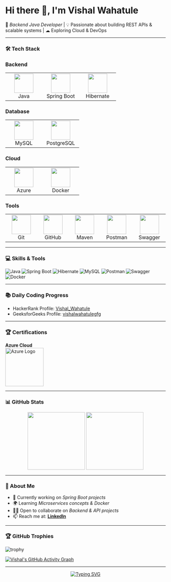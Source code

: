 # Hi there 👋, I'm Vishal Wahatule  

🚀 *Backend Java Developer* | 💡 Passionate about building REST APIs & scalable systems | ☁ Exploring Cloud & DevOps  

---

### 🛠 Tech Stack  

<!-- Backend -->
<h3 align="left">Backend</h3>
<p align="center">
  <table>
    <tr>
      <td align="center" width="100">
        <img src="https://cdn.jsdelivr.net/gh/devicons/devicon/icons/java/java-original.svg" width="60" height="60"/><br>Java
      </td>
      <td align="center" width="100">
        <img src="https://cdn.jsdelivr.net/gh/devicons/devicon/icons/spring/spring-original.svg" width="60" height="60"/><br>Spring Boot
      </td>
      <td align="center" width="100">
        <img src="https://cdn.jsdelivr.net/gh/devicons/devicon/icons/hibernate/hibernate-plain.svg" width="60" height="60"/><br>Hibernate
      </td>
    </tr>
  </table>
</p>

<!-- Database -->
<h3 align="left">Database</h3>
<p align="center">
  <table>
    <tr>
      <td align="center" width="100">
        <img src="https://cdn.jsdelivr.net/gh/devicons/devicon/icons/mysql/mysql-original.svg" width="60" height="60"/><br>MySQL
      </td>
      <td align="center" width="100">
        <img src="https://cdn.jsdelivr.net/gh/devicons/devicon/icons/postgresql/postgresql-original.svg" width="60" height="60"/><br>PostgreSQL
      </td>
    </tr>
  </table>
</p>

<!-- Cloud -->
<h3 align="left">Cloud</h3>
<p align="center">
  <table>
    <tr>
      <td align="center" width="100">
        <img src="https://cdn.jsdelivr.net/gh/devicons/devicon/icons/azure/azure-original.svg" width="60" height="60"/><br>Azure
      </td>
      <td align="center" width="100">
        <img src="https://cdn.jsdelivr.net/gh/devicons/devicon/icons/docker/docker-original.svg" width="60" height="60"/><br>Docker
      </td>
    </tr>
  </table>
</p>

<!-- Tools -->
<h3 align="left">Tools</h3>
<p align="center">
  <table>
    <tr>
      <td align="center" width="100">
        <img src="https://cdn.jsdelivr.net/gh/devicons/devicon/icons/git/git-original.svg" width="60" height="60"/><br>Git
      </td>
      <td align="center" width="100">
        <img src="https://cdn.jsdelivr.net/gh/devicons/devicon/icons/github/github-original.svg" width="60" height="60"/><br>GitHub
      </td>
      <td align="center" width="100">
        <img src="https://cdn.jsdelivr.net/gh/devicons/devicon/icons/maven/maven-original.svg" width="60" height="60"/><br>Maven
      </td>
      <td align="center" width="100">
        <img src="https://cdn.jsdelivr.net/gh/devicons/devicon/icons/postman/postman-original.svg" width="60" height="60"/><br>Postman
      </td>
      <td align="center" width="100">
        <img src="https://cdn.jsdelivr.net/gh/devicons/devicon/icons/swagger/swagger-original.svg" width="60" height="60"/><br>Swagger
      </td>
    </tr>
  </table>
</p>

---

### 💻 Skills & Tools
![Java](https://img.shields.io/badge/Java-ED8B00?style=for-the-badge&logo=openjdk&logoColor=white)
![Spring Boot](https://img.shields.io/badge/SpringBoot-6DB33F?style=for-the-badge&logo=springboot&logoColor=white)
![Hibernate](https://img.shields.io/badge/Hibernate-59666C?style=for-the-badge&logo=hibernate&logoColor=white)
![MySQL](https://img.shields.io/badge/MySQL-005C84?style=for-the-badge&logo=mysql&logoColor=white)
![Postman](https://img.shields.io/badge/Postman-FF6C37?style=for-the-badge&logo=postman&logoColor=white)
![Swagger](https://img.shields.io/badge/Swagger-85EA2D?style=for-the-badge&logo=swagger&logoColor=black)
![Docker](https://img.shields.io/badge/Docker-2496ED?style=for-the-badge&logo=docker&logoColor=white)

---

### 📚 Daily Coding Progress  

- HackerRank Profile: [Vishal_Wahatule](https://www.hackerrank.com/Vishal_Wahatule)  
- GeeksforGeeks Profile: [vishalwahatulegfg](https://auth.geeksforgeeks.org/user/vishalwahatulegfg)  

---

### 🏆 Certifications  

**Azure Cloud**  
<img src="https://upload.wikimedia.org/wikipedia/commons/a/a8/Microsoft_Azure_Logo.svg" alt="Azure Logo" width="120"/>

---

### 📊 GitHub Stats  
<p align="center">
  <img src="https://github-readme-stats.vercel.app/api?username=vishal-wahatule-git&show_icons=true&theme=tokyonight" height="180px"/>
  <img src="https://github-readme-streak-stats.herokuapp.com/?user=vishal-wahatule-git&theme=tokyonight" height="180px"/>
</p>    

---

### 🌱 About Me  
- 🔭 Currently working on *Spring Boot projects*  
- 🌍 Learning *Microservices concepts & Docker*  
- 🧑‍💻 Open to collaborate on *Backend & API projects*  
- 📫 Reach me at: **[LinkedIn](https://www.linkedin.com/)**  

---

### 🏆 GitHub Trophies
![trophy](https://github-profile-trophy.vercel.app/?username=vishal-wahatule-git&theme=algolia&margin-w=10&margin-h=10&no-frame=true&column=6)

[![Vishal's GitHub Activity Graph](https://github-readme-activity-graph.vercel.app/graph?username=vishal-wahatule-git&theme=tokyo-night&hide_border=true&area=true&height=250)](https://github.com/ashutosh00710/github-readme-activity-graph)

---

<p align="center">
  <a href="https://git.io/typing-svg">
    <img src="https://readme-typing-svg.demolab.com?font=Fira+Code&pause=1000&color=F75C7E&center=true&width=500&lines=Backend+Java+Developer;Spring+Boot+%7C+Hibernate+%7C+MySQL;API+Development+%26+Documentation;Always+Learning+New+Things!" alt="Typing SVG" />
  </a>
</p>  
